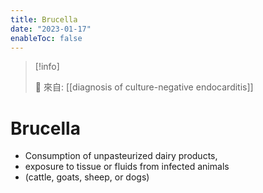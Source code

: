 ```yaml
---
title: Brucella
date: "2023-01-17"
enableToc: false
---
```


> [!info]
>
> 🌱 來自: [[diagnosis of culture-negative endocarditis]]

# Brucella

* Consumption of unpasteurized dairy products,
* exposure to tissue or fluids from infected animals
* (cattle, goats, sheep, or dogs)

